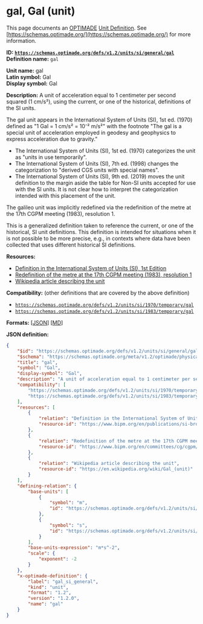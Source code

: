 # gal, Gal (unit)

This page documents an [OPTIMADE](https://www.optimade.org/) [Unit Definition](https://schemas.optimade.org/#definitions). See [https://schemas.optimade.org/](https://schemas.optimade.org/) for more information.

**ID: [`https://schemas.optimade.org/defs/v1.2/units/si/general/gal`](https://schemas.optimade.org/defs/v1.2/units/si/general/gal.md)**  
**Definition name:** `gal`

**Unit name:** gal  
**Latin symbol:** Gal  
**Display symbol:** Gal  
  
**Description:** A unit of acceleration equal to 1 centimeter per second squared (1 cm/s²), using the current, or one of the historical, definitions of the SI units.

The gal unit appears in the International System of Units (SI), 1st ed. (1970) defined as "1 Gal = 1 cm/s² = 10⁻² m/s²" with the footnote "The gal is a special unit of acceleration employed in geodesy and geophysics to express acceleration due to gravity."

- The International System of Units (SI), 1st ed. (1970) categorizes the unit as "units in use temporarily".
- The International System of Units (SI), 7th ed. (1998) changes the categorization to "derived CGS units with special names".
- The International System of Units (SI), 9th ed. (2019) moves the unit definition to the margin aside the table for Non-SI units accepted for use with the SI units.
  It is not clear how to interpret the categorization intended with this placement of the unit.

The galileo unit was implicitly redefined via the redefinition of the metre at the 17th CGPM meeting (1983), resolution 1.

This is a generalized definition taken to reference the current, or one of the historical, SI unit definitions.
This definition is intended for situations when it is not possible to be more precise, e.g., in contexts where data have been collected that uses different historical SI definitions.

**Resources:**

- [Definition in the International System of Units (SI), 1st Edition](https://www.bipm.org/en/publications/si-brochure)
- [Redefinition of the metre at the 17th CGPM meeting (1983), resolution 1](https://www.bipm.org/en/committees/cg/cgpm/17-1983/resolution-1)
- [Wikipedia article describing the unit](https://en.wikipedia.org/wiki/Gal_(unit))


**Compatibility:** (other definitions that are covered by the above definition)

- [`https://schemas.optimade.org/defs/v1.2/units/si/1970/temporary/gal`](https://schemas.optimade.org/defs/v1.2/units/si/1970/temporary/gal.md)
- [`https://schemas.optimade.org/defs/v1.2/units/si/1983/temporary/gal`](https://schemas.optimade.org/defs/v1.2/units/si/1983/temporary/gal.md)


**Formats:** [[JSON](gal.json)] [[MD](gal.md)]

**JSON definition:**

``` json
{
    "$id": "https://schemas.optimade.org/defs/v1.2/units/si/general/gal",
    "$schema": "https://schemas.optimade.org/meta/v1.2/optimade/physical_unit_definition.json",
    "title": "gal",
    "symbol": "Gal",
    "display-symbol": "Gal",
    "description": "A unit of acceleration equal to 1 centimeter per second squared (1 cm/s\u00b2), using the current, or one of the historical, definitions of the SI units.\n\nThe gal unit appears in the International System of Units (SI), 1st ed. (1970) defined as \"1 Gal = 1 cm/s\u00b2 = 10\u207b\u00b2 m/s\u00b2\" with the footnote \"The gal is a special unit of acceleration employed in geodesy and geophysics to express acceleration due to gravity.\"\n\n- The International System of Units (SI), 1st ed. (1970) categorizes the unit as \"units in use temporarily\".\n- The International System of Units (SI), 7th ed. (1998) changes the categorization to \"derived CGS units with special names\".\n- The International System of Units (SI), 9th ed. (2019) moves the unit definition to the margin aside the table for Non-SI units accepted for use with the SI units.\n  It is not clear how to interpret the categorization intended with this placement of the unit.\n\nThe galileo unit was implicitly redefined via the redefinition of the metre at the 17th CGPM meeting (1983), resolution 1.\n\nThis is a generalized definition taken to reference the current, or one of the historical, SI unit definitions.\nThis definition is intended for situations when it is not possible to be more precise, e.g., in contexts where data have been collected that uses different historical SI definitions.",
    "compatibility": [
        "https://schemas.optimade.org/defs/v1.2/units/si/1970/temporary/gal",
        "https://schemas.optimade.org/defs/v1.2/units/si/1983/temporary/gal"
    ],
    "resources": [
        {
            "relation": "Definition in the International System of Units (SI), 1st Edition",
            "resource-id": "https://www.bipm.org/en/publications/si-brochure"
        },
        {
            "relation": "Redefinition of the metre at the 17th CGPM meeting (1983), resolution 1",
            "resource-id": "https://www.bipm.org/en/committees/cg/cgpm/17-1983/resolution-1"
        },
        {
            "relation": "Wikipedia article describing the unit",
            "resource-id": "https://en.wikipedia.org/wiki/Gal_(unit)"
        }
    ],
    "defining-relation": {
        "base-units": [
            {
                "symbol": "m",
                "id": "https://schemas.optimade.org/defs/v1.2/units/si/general/metre"
            },
            {
                "symbol": "s",
                "id": "https://schemas.optimade.org/defs/v1.2/units/si/general/second"
            }
        ],
        "base-units-expression": "m*s^-2",
        "scale": {
            "exponent": -2
        }
    },
    "x-optimade-definition": {
        "label": "gal_si_general",
        "kind": "unit",
        "format": "1.2",
        "version": "1.2.0",
        "name": "gal"
    }
}
```